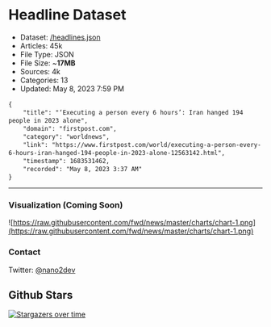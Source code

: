 # Headline Dataset

- Dataset: [/headlines.json](https://raw.githubusercontent.com/fwd/news/master/headlines.json) 
- Articles: 45k
- File Type: JSON
- File Size: ~**17MB**
- Sources: 4k
- Categories: 13
- Updated: May 8, 2023 7:59 PM

```
{
    "title": "‘Executing a person every 6 hours’: Iran hanged 194 people in 2023 alone",
    "domain": "firstpost.com",
    "category": "worldnews",
    "link": "https://www.firstpost.com/world/executing-a-person-every-6-hours-iran-hanged-194-people-in-2023-alone-12563142.html",
    "timestamp": 1683531462,
    "recorded": "May 8, 2023 3:37 AM"
}
```

---

### Visualization (Coming Soon)

![https://raw.githubusercontent.com/fwd/news/master/charts/chart-1.png](https://raw.githubusercontent.com/fwd/news/master/charts/chart-1.png)

### Contact 

Twitter: [@nano2dev](https://twitter.com/nano2dev)

## Github Stars

[![Stargazers over time](https://starchart.cc/fwd/news.svg)](https://starchart.cc/fwd/news)
